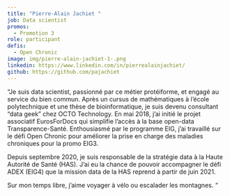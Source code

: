 ```yaml
---
title: "Pierre-Alain Jachiet "
job: Data scientist
promos:
  - Promotion 3
role: participant
defis:
  - Open Chronic
image: img/pierre-alain-jachiet-1-.png
linkedin: https://www.linkedin.com/in/pierrealainjachiet/
github: https://github.com/pajachiet
---
```


“Je suis data scientist, passionné par ce métier protéiforme, et engagé au service du bien commun. Après un cursus de mathématiques à l’école polytechnique et une thèse de bioinformatique, je suis devenu consultant “data geek” chez OCTO Technology. En mai 2018, j’ai initié le projet associatif EurosForDocs qui simplifie l’accès à la base open-data Transparence-Santé. Enthousiasmé par le programme EIG, j’ai travaillé sur le défi Open Chronic pour améliorer la prise en charge des maladies chroniques pour la promo EIG3.

Depuis septembre 2020, je suis responsable de la stratégie data à la Haute Autorité de Santé (HAS). J’ai eu la chance de pouvoir accompagner le défi ADEX (EIG4) que la mission data de la HAS reprend à partir de juin 2021.

Sur mon temps libre, j’aime voyager à vélo ou escalader les montagnes. “
